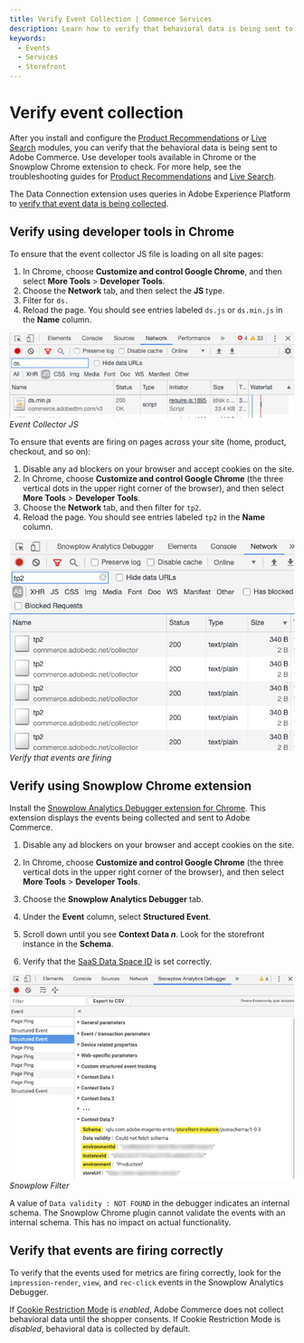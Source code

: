 ```yaml
---
title: Verify Event Collection | Commerce Services
description: Learn how to verify that behavioral data is being sent to Adobe Commerce.
keywords:
  - Events
  - Services
  - Storefront
---
```


# Verify event collection

After you install and configure the [Product Recommendations](https://experienceleague.adobe.com/en/docs/commerce/product-recommendations/getting-started/install-configure) or [Live Search](https://experienceleague.adobe.com/en/docs/commerce/live-search/install) modules, you can verify that the behavioral data is being sent to Adobe Commerce. Use developer tools available in Chrome or the Snowplow Chrome extension to check. For more help, see the troubleshooting guides for [Product Recommendations](https://experienceleague.adobe.com/docs/commerce-knowledge-base/kb/troubleshooting/miscellaneous/troubleshoot-product-recommendations-module-in-magento-commerce.html) and [Live Search](https://experienceleague.adobe.com/en/docs/commerce/live-search/boundaries-limits#troubleshooting).

<InlineAlert variant="info" slots="text"/>

The Data Connection extension uses queries in Adobe Experience Platform to [verify that event data is being collected](https://experienceleague.adobe.com/en/docs/commerce/data-connection/fundamentals/connect-data#confirm-that-event-data-is-collected).

## Verify using developer tools in Chrome

To ensure that the event collector JS file is loading on all site pages:

1. In Chrome, choose **Customize and control Google Chrome**, and then select **More Tools** > **Developer Tools**.
1. Choose the **Network** tab, and then select the **JS** type.
1. Filter for `ds.`
1. Reload the page.
   You should see entries labeled `ds.js` or `ds.min.js` in the **Name** column.

![Event collector JS](../_images/filter-ds.png)
_Event Collector JS_

To ensure that events are firing on pages across your site (home, product, checkout, and so on):

1. Disable any ad blockers on your browser and accept cookies on the site.
1. In Chrome, choose **Customize and control Google Chrome** (the three vertical dots in the upper right corner of the browser), and then select **More Tools** > **Developer Tools**.
1. Choose the **Network** tab, and then filter for `tp2`.
1. Reload the page.
   You should see entries labeled `tp2` in the **Name** column.

![Firing events](../_images/filter-tp2.png)
_Verify that events are firing_

## Verify using Snowplow Chrome extension

Install the [Snowplow Analytics Debugger extension for Chrome](https://chrome.google.com/webstore/detail/snowplow-analytics-debugg/jbnlcgeengmijcghameodeaenefieedm). This extension displays the events being collected and sent to Adobe Commerce.

1. Disable any ad blockers on your browser and accept cookies on the site.

1. In Chrome, choose **Customize and control Google Chrome** (the three vertical dots in the upper right corner of the browser), and then select **More Tools** > **Developer Tools**.

1. Choose the **Snowplow Analytics Debugger** tab.

1. Under the **Event** column, select **Structured Event**.

1. Scroll down until you see **Context Data _n_**. Look for the storefront instance in the **Schema**.

1. Verify that the [SaaS Data Space ID](https://experienceleague.adobe.com/docs/commerce-admin/config/services/saas.html) is set correctly.

![Snowplow filter](../_images/snowplow-filter.png)
_Snowplow Filter_

<InlineAlert variant="info" slots="text"/>

A value of `Data validity : NOT FOUND` in the debugger indicates an internal schema. The Snowplow Chrome plugin cannot validate the events with an internal schema. This has no impact on actual functionality.

## Verify that events are firing correctly

To verify that the events used for metrics are firing correctly, look for the `impression-render`, `view`, and `rec-click` events in the Snowplow Analytics Debugger.

<InlineAlert variant="info" slots="text"/>

If [Cookie Restriction Mode](https://experienceleague.adobe.com/docs/commerce-admin/start/compliance/privacy/compliance-cookie-law.html) is _enabled_, Adobe Commerce does not collect behavioral data until the shopper consents. If Cookie Restriction Mode is _disabled_, behavioral data is collected by default.
